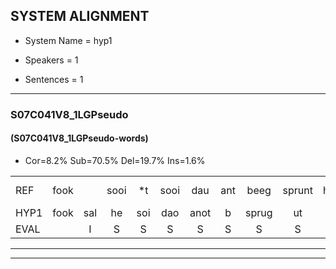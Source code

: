 
## SYSTEM ALIGNMENT

- System Name = hyp1

- Speakers = 1

- Sentences = 1

---

### S07C041V8_1LGPseudo

#### (S07C041V8_1LGPseudo-words)

- Cor=8.2%	Sub=70.5%	Del=19.7%	Ins=1.6%

|  |  |  |  |  |  |  |  |  |  |  |  |  |  |  |  |  |  |  |  |  |  |  |  |  |  |  |  |  |  |  |  |  |  |  |  |  |  |  |  |  |  |  |  |  |  |  |  |  |  |  |  |  |  |  |  |  |  |  |  |  |  |
|:--- |:---:|:---:|:---:|:---:|:---:|:---:|:---:|:---:|:---:|:---:|:---:|:---:|:---:|:---:|:---:|:---:|:---:|:---:|:---:|:---:|:---:|:---:|:---:|:---:|:---:|:---:|:---:|:---:|:---:|:---:|:---:|:---:|:---:|:---:|:---:|:---:|:---:|:---:|:---:|:---:|:---:|:---:|:---:|:---:|:---:|:---:|:---:|:---:|:---:|:---:|:---:|:---:|:---:|:---:|:---:|:---:|:---:|:---:|:---:|:---:|:---:|
| REF | fook |  | sooi | *t | sooi | dau | ant | beeg | sprunt | hool | larst | vout | zwoei | fam | rachts*(rechts) | vaap | sprieuw*(spreeuw) | keng | *s | swoers | doer | doer | *s | plirt | jien | *s | blard | guul | *t | *(geul) | hoekt | * | hoekt | neeuw | noork*(noor) | * | vid | zans | leum*(leeuw) | *t | * | haans | * | * | * | haans | spaai*(saai) | *s | sjalt | heik | sank | roen | frijk | eem | schard | grek | dron | snaaf | stuid | *s | stuid |
| HYP1 | fook | sal | he | soi | dao | anot | b | sprug | ut | m | larst |  |  |  |  |  |  |  |  |  |  |  | foud | soui | fan | rechts | saap | reo | ken | soor | tor | leerst | één | blurt | gu | a | ge | hookt | eo | no | nort | vit | sont | uleel | uh | ulel | hand | sy | sal | herk | sant | roen | frijk | één | schart | gerek | drom | snaaf |  | tij | tuit |
| EVAL |  | I | S | S | S | S | S | S | S | S |  | D | D | D | D | D | D | D | D | D | D | D | S | S | S | S | S | S | S | S | S | S | S | S | S | S | S | S | S | S | S | S | S | S | S | S | S | S | S | S | S |  |  | S | S | S | S |  | D | S | S |
---

---
